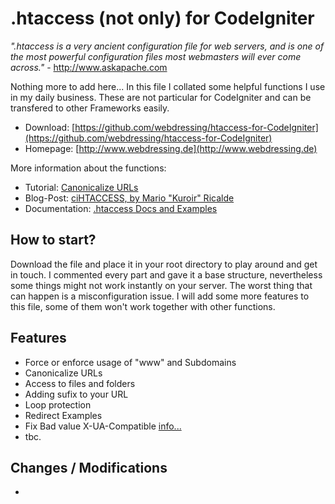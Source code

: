 .htaccess (not only) for CodeIgniter
====================================

*".htaccess is a very ancient configuration file for web servers, and is one of the most powerful configuration files most webmasters will ever come across."* - http://www.askapache.com

Nothing more to add here... In this file I collated some helpful functions I use in my daily business. These are not particular for CodeIgniter and can be transfered to other Frameworks easily.


* Download: [https://github.com/webdressing/htaccess-for-CodeIgniter](https://github.com/webdressing/htaccess-for-CodeIgniter)
* Homepage: [http://www.webdressing.de](http://www.webdressing.de)


More information about the functions:
* Tutorial: [Canonicalize URLs](http://www.farinspace.com/codeigniter-htaccess-file/)
* Blog-Post: [ciHTACCESS, by Mario "Kuroir" Ricalde](https://ellislab.com/forums/viewthread/132758)
* Documentation: [.htaccess Docs and Examples](http://www.askapache.com/category/htaccess/)


## How to start?

Download the file and place it in your root directory to play around and get in touch. I commented every part and gave it a base structure, nevertheless some things
might not work instantly on your server. The worst thing that can happen is a misconfiguration issue. I will add some more features to this file, some of them won't work together with other functions.


## Features

- Force or enforce usage of "www" and Subdomains
- Canonicalize URLs
- Access to files and folders
- Adding sufix to your URL
- Loop protection
- Redirect Examples
- Fix Bad value X-UA-Compatible [info...](http://www.validatethis.co.uk/news/fix-bad-value-x-ua-compatible-once-and-for-all/)
- tbc.


## Changes / Modifications

-

